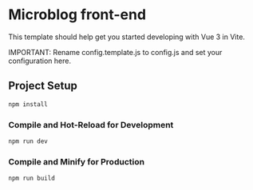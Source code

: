 # Microblog front-end 

This template should help get you started developing with Vue 3 in Vite.

IMPORTANT: Rename config.template.js to config.js and set your configuration here.

## Project Setup

```sh
npm install
```

### Compile and Hot-Reload for Development

```sh
npm run dev
```

### Compile and Minify for Production

```sh
npm run build
```
